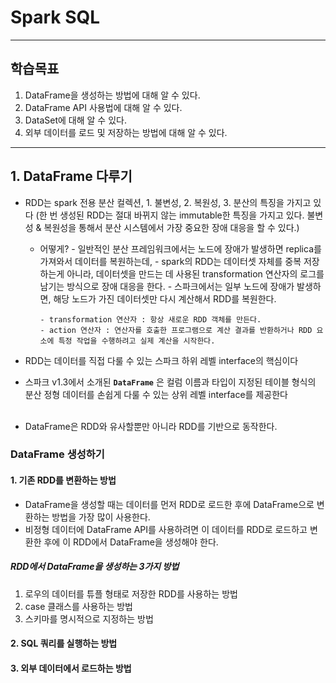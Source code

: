# Spark SQL

---
## 학습목표
1. DataFrame을 생성하는 방법에 대해 알 수 있다.
2. DataFrame API 사용법에 대해 알 수 있다.
3. DataSet에 대해 알 수 있다.
4. 외부 데이터를 로드 및 저장하는 방법에 대해 알 수 있다.
---

## 1. DataFrame 다루기
- RDD는 spark 전용 분산 컬렉션, 1. 불변성, 2. 복원성, 3. 분산의 특징을 가지고 있다 (한 번 생성된 RDD는 절대 바뀌지 않는 immutable한 특징을 가지고 있다. 불변성 & 복원성을 통해서 분산 시스템에서 가장 중요한 장애 대응을 할 수 있다.)
    - 어떻게?
          - 일반적인 분산 프레임워크에서는 노드에 장애가 발생하면 replica를 가져와서 데이터를 복원하는데,
          - spark의 RDD는 데이터셋 자체를 중복 저장하는게 아니라, 데이터셋을 만드는 데 사용된 transformation 연산자의 로그를 남기는 방식으로 장애 대응을 한다.
          - 스파크에서는 일부 노드에 장애가 발생하면, 해당 노드가 가진 데이터셋만 다시 계산해서 RDD를 복원한다.

          - transformation 연산자 : 항상 새로운 RDD 객체를 만든다.
          - action 연산자 : 연산자를 호출한 프로그램으로 계산 결과를 반환하거나 RDD 요소에 특정 작업을 수행하려고 실제 계산을 시작한다.
- RDD는 데이터를 직접 다룰 수 있는 스파크 하위 레벨 interface의 핵심이다

- 스파크 v1.3에서 소개된 **`DataFrame`** 은 컬럼 이름과 타입이 지정된 테이블 형식의 분산 정형 데이터를 손쉽게 다룰 수 있는 상위 레벨 interface를 제공한다
<br/><br/>

- DataFrame은 RDD와 유사할뿐만 아니라 RDD를 기반으로 동작한다.

### DataFrame 생성하기
#### 1. 기존 RDD를 변환하는 방법
- DataFrame을 생성할 때는 데이터를 먼저 RDD로 로드한 후에 DataFrame으로 변환하는 방법을 가장 많이 사용한다.
- 비정형 데이터에 DataFrame API를 사용하려면 이 데이터를 RDD로 로드하고 변환한 후에 이 RDD에서 DataFrame을 생성해야 한다.

##### RDD에서 DataFrame을 생성하는 3가지 방법
1. 로우의 데이터를 튜플 형태로 저장한 RDD를 사용하는 방법
2. case 클래스를 사용하는 방법
3. 스키마를 명시적으로 지정하는 방법

#### 2. SQL 쿼리를 실행하는 방법
#### 3. 외부 데이터에서 로드하는 방법
